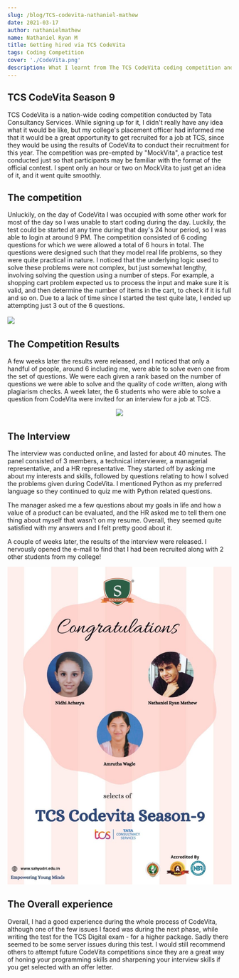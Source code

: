 ```yaml
---
slug: /blog/TCS-codevita-nathaniel-mathew 
date: 2021-03-17
author: nathanielmathew
name: Nathaniel Ryan M
title: Getting hired via TCS CodeVita
tags: Coding Competition
cover: './CodeVita.png'
description: What I learnt from The TCS CodeVita coding competition and the experience of being interviewed for a job through it
---
```


## TCS CodeVita Season 9
TCS CodeVita is a nation-wide coding competition conducted by Tata Consultancy Services. While signing up for it, I didn't really have any idea what it would be like, but my college's placement officer had informed me that it would be a great opportunity to get recruited for a job at TCS, since they would be using the results of CodeVita to conduct their recruitment for this year. 
The competition was pre-empted by "MockVita", a practice test conducted just so that participants may be familiar with the format of the official contest. I spent only an hour or two on MockVita to just get an idea of it, and it went quite smoothly. 

## The competition
Unluckily, on the day of CodeVita I was occupied with some other work for most of the day so I was unable to start coding during the day. Luckily, the test could be started at any time during that day's 24 hour period, so I was able to login at around 9 PM. 
The competition consisted of 6 coding questions for which we were allowed a total of 6 hours in total. The questions were designed such that they model real life problems, so they were quite practical in nature. I noticed that the underlying logic used to solve these problems were not complex, but just somewhat lengthy, involving solving the question using a number of steps. For example, a shopping cart problem expected us to process the input and make sure it is valid, and then determine the number of items in the cart, to check if it is full and so on. Due to a lack of time since I started the test quite late, I ended up attempting just 3 out of the 6 questions. 
<br />
<br />
<Img src="https://media.giphy.com/media/RIkatcHSuKahlGUwSX/giphy.gif" />


## The Competition Results
A few weeks later the results were released, and I noticed that only a handful of people, around 6 including me, were able to solve even one from the set of questions. We were each given a rank based on the number of questions we were able to solve and the quality of code written, along with plagiarism checks. A week later, the 6 students who were able to solve a question from CodeVita were invited for an interview for a job at TCS.

<center>
<Img src="https://media.giphy.com/media/BZhrhoxl6CFa98vTCZ/giphy.gif">
</center>

## The Interview
The interview was conducted online, and lasted for about 40 minutes. The panel consisted of 3 members, a technical interviewer, a managerial representative, and a HR representative. They started off by asking me about my interests and skills, followed by questions relating to how I solved the problems given during CodeVita. I mentioned Python as my preferred language so they continued to quiz me with Python related questions. 

The manager asked me a few questions about my goals in life and how a value of a product can be evaluated, and the HR asked me to tell them one thing about myself that wasn't on my resume. Overall, they seemed quite satisfied with my answers and I felt pretty good about it.

A couple of weeks later, the results of the interview were released. I nervously opened the e-mail to find that I had been recruited along with 2 other students from my college!

<Img src="./TCS.jpg" alt="TCS CodeVita Season 9 Selects">


## The Overall experience
Overall, I had a good experience during the whole process of CodeVita, although one of the few issues I faced was during the next phase, while writing the test for the TCS Digital exam - for a higher package. Sadly there seemed to be some server issues during this test. I would still recommend others to attempt future CodeVita competitions since they are a great way of honing your programming skills and sharpening your interview skills if you get selected with an offer letter. 